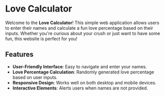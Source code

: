 # Love Calculator

Welcome to the **Love Calculator**! This simple web application allows users to enter their names and calculate a fun love percentage based on their inputs. Whether you're curious about your crush or just want to have some fun, this website is perfect for you!

## Features

- **User-Friendly Interface**: Easy to navigate and enter your names.
- **Love Percentage Calculation**: Randomly generated love percentage based on user inputs.
- **Responsive Design**: Works well on both desktop and mobile devices.
- **Interactive Elements**: Alerts users when names are not provided.
